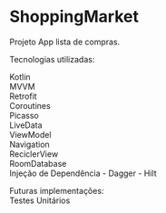 # ShoppingMarket

Projeto App lista de compras.

Tecnologias utilizadas:

Kotlin<br>
MVVM <br> 
Retrofit<br>
Coroutines<br>
Picasso<br>
LiveData<br>
ViewModel<br>
Navigation<br>
ReciclerView<br>
RoomDatabase<br>
Injeção de Dependência - Dagger - Hilt<br>

Futuras implementações: <br>
Testes Unitários<br>

